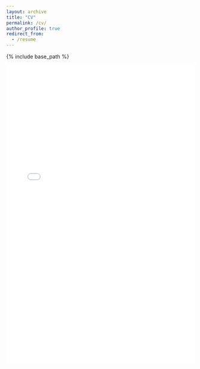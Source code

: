 ```yaml
---
layout: archive
title: "CV"
permalink: /cv/
author_profile: true
redirect_from:
  - /resume
---
```


{% include base_path %}

<iframe src="/assets/Ling_CV__Vision_2_.pdf" 
        width="100%" height="800px" 
        style="border: none;">
</iframe>
